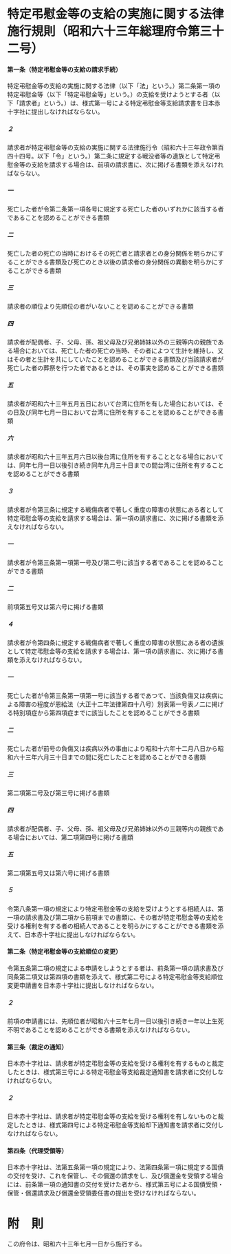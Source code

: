 # 特定弔慰金等の支給の実施に関する法律施行規則（昭和六十三年総理府令第三十二号）
#### 第一条（特定弔慰金等の支給の請求手続）
特定弔慰金等の支給の実施に関する法律（以下「法」という。）第二条第一項の特定弔慰金等（以下「特定弔慰金等」という。）の支給を受けようとする者（以下「請求者」という。）は、様式第一号による特定弔慰金等支給請求書を日本赤十字社に提出しなければならない。
##### ２
請求者が特定弔慰金等の支給の実施に関する法律施行令（昭和六十三年政令第百四十四号。以下「令」という。）第二条に規定する戦没者等の遺族として特定弔慰金等の支給を請求する場合は、前項の請求書に、次に掲げる書類を添えなければならない。
##### 一
死亡した者が令第二条第一項各号に規定する死亡した者のいずれかに該当する者であることを認めることができる書類
##### 二
死亡した者の死亡の当時におけるその死亡者と請求者との身分関係を明らかにすることができる書類及び死亡のとき以後の請求者の身分関係の異動を明らかにすることができる書類
##### 三
請求者の順位より先順位の者がいないことを認めることができる書類
##### 四
請求者が配偶者、子、父母、孫、祖父母及び兄弟姉妹以外の三親等内の親族である場合においては、死亡した者の死亡の当時、その者によつて生計を維持し、又はその者と生計を共にしていたことを認めることができる書類及び当該請求者が死亡した者の葬祭を行つた者であるときは、その事実を認めることができる書類
##### 五
請求者が昭和六十三年五月五日において台湾に住所を有した場合においては、その日及び同年七月一日において台湾に住所を有することを認めることができる書類
##### 六
請求者が昭和六十三年五月六日以後台湾に住所を有することとなる場合においては、同年七月一日以後引き続き同年九月三十日までの間台湾に住所を有することを認めることができる書類
##### ３
請求者が令第三条に規定する戦傷病者で著しく重度の障害の状態にある者として特定弔慰金等の支給を請求する場合は、第一項の請求書に、次に掲げる書類を添えなければならない。
##### 一
請求者が令第三条第一項第一号及び第二号に該当する者であることを認めることができる書類
##### 二
前項第五号又は第六号に掲げる書類
##### ４
請求者が令第四条に規定する戦傷病者で著しく重度の障害の状態にある者の遺族として特定弔慰金等の支給を請求する場合は、第一項の請求書に、次に掲げる書類を添えなければならない。
##### 一
死亡した者が令第三条第一項第一号に該当する者であつて、当該負傷又は疾病による障害の程度が恩給法（大正十二年法律第四十八号）別表第一号表ノ二に掲げる特別項症から第四項症までに該当したことを認めることができる書類
##### 二
死亡した者が前号の負傷又は疾病以外の事由により昭和十六年十二月八日から昭和六十三年六月三十日までの間に死亡したことを認めることができる書類
##### 三
第二項第二号及び第三号に掲げる書類
##### 四
請求者が配偶者、子、父母、孫、祖父母及び兄弟姉妹以外の三親等内の親族である場合においては、第二項第四号に掲げる書類
##### 五
第二項第五号又は第六号に掲げる書類
##### ５
令第八条第一項の規定により特定弔慰金等の支給を受けようとする相続人は、第一項の請求書及び第二項から前項までの書類に、その者が特定弔慰金等の支給を受ける権利を有する者の相続人であることを明らかにすることができる書類を添えて、日本赤十字社に提出しなければならない。
#### 第二条（特定弔慰金等の支給順位の変更）
令第五条第二項の規定による申請をしようとする者は、前条第一項の請求書及び同条第二項又は第四項の書類を添えて、様式第二号による特定弔慰金等支給順位変更申請書を日本赤十字社に提出しなければならない。
##### ２
前項の申請書には、先順位者が昭和六十三年七月一日以後引き続き一年以上生死不明であることを認めることができる書類を添えなければならない。
#### 第三条（裁定の通知）
日本赤十字社は、請求者が特定弔慰金等の支給を受ける権利を有するものと裁定したときは、様式第三号による特定弔慰金等支給裁定通知書を請求者に交付しなければならない。
##### ２
日本赤十字社は、請求者が特定弔慰金等の支給を受ける権利を有しないものと裁定したときは、様式第四号による特定弔慰金等支給却下通知書を請求者に交付しなければならない。
#### 第四条（代理受領等）
日本赤十字社は、法第五条第一項の規定により、法第四条第一項に規定する国債の交付を受け、これを保管し、その償還の請求をし、及び償還金を受領する場合には、前条第一項の通知書の交付を受けた者から、様式第五号による国債受領・保管・償還請求及び償還金受領委任書の提出を受けなければならない。
# 附　則
この府令は、昭和六十三年七月一日から施行する。

